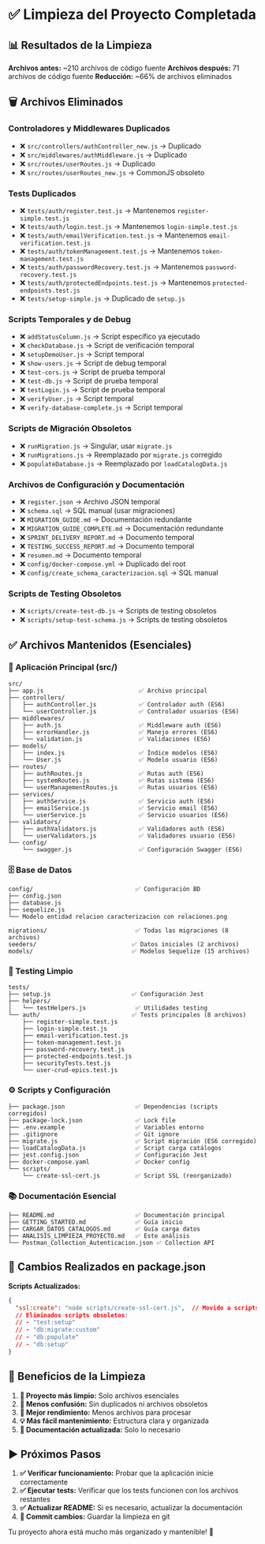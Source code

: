 # ✅ Limpieza del Proyecto Completada

## 📊 Resultados de la Limpieza

**Archivos antes:** ~210 archivos de código fuente
**Archivos después:** 71 archivos de código fuente
**Reducción:** ~66% de archivos eliminados

## 🗑️ Archivos Eliminados

### **Controladores y Middlewares Duplicados**
- ❌ `src/controllers/authController_new.js` → Duplicado
- ❌ `src/middlewares/authMiddleware.js` → Duplicado
- ❌ `src/routes/userRoutes.js` → Duplicado  
- ❌ `src/routes/userRoutes_new.js` → CommonJS obsoleto

### **Tests Duplicados**
- ❌ `tests/auth/register.test.js` → Mantenemos `register-simple.test.js`
- ❌ `tests/auth/login.test.js` → Mantenemos `login-simple.test.js`
- ❌ `tests/auth/emailVerification.test.js` → Mantenemos `email-verification.test.js`
- ❌ `tests/auth/tokenManagement.test.js` → Mantenemos `token-management.test.js`
- ❌ `tests/auth/passwordRecovery.test.js` → Mantenemos `password-recovery.test.js`
- ❌ `tests/auth/protectedEndpoints.test.js` → Mantenemos `protected-endpoints.test.js`
- ❌ `tests/setup-simple.js` → Duplicado de `setup.js`

### **Scripts Temporales y de Debug**
- ❌ `addStatusColumn.js` → Script específico ya ejecutado
- ❌ `checkDatabase.js` → Script de verificación temporal
- ❌ `setupDemoUser.js` → Script temporal
- ❌ `show-users.js` → Script de debug temporal
- ❌ `test-cors.js` → Script de prueba temporal
- ❌ `test-db.js` → Script de prueba temporal
- ❌ `testLogin.js` → Script de prueba temporal
- ❌ `verifyUser.js` → Script temporal
- ❌ `verify-database-complete.js` → Script temporal

### **Scripts de Migración Obsoletos**
- ❌ `runMigration.js` → Singular, usar `migrate.js`
- ❌ `runMigrations.js` → Reemplazado por `migrate.js` corregido
- ❌ `populateDatabase.js` → Reemplazado por `loadCatalogData.js`

### **Archivos de Configuración y Documentación**
- ❌ `register.json` → Archivo JSON temporal
- ❌ `schema.sql` → SQL manual (usar migraciones)
- ❌ `MIGRATION_GUIDE.md` → Documentación redundante
- ❌ `MIGRATION_GUIDE_COMPLETE.md` → Documentación redundante
- ❌ `SPRINT_DELIVERY_REPORT.md` → Documento temporal
- ❌ `TESTING_SUCCESS_REPORT.md` → Documento temporal
- ❌ `resumen.md` → Documento temporal
- ❌ `config/docker-compose.yml` → Duplicado del root
- ❌ `config/create_schema_caracterizacion.sql` → SQL manual

### **Scripts de Testing Obsoletos**
- ❌ `scripts/create-test-db.js` → Scripts de testing obsoletos
- ❌ `scripts/setup-test-schema.js` → Scripts de testing obsoletos

## ✅ Archivos Mantenidos (Esenciales)

### **📁 Aplicación Principal (src/)**
```
src/
├── app.js                           ✅ Archivo principal
├── controllers/
│   ├── authController.js            ✅ Controlador auth (ES6)
│   └── userController.js            ✅ Controlador usuarios (ES6)
├── middlewares/
│   ├── auth.js                      ✅ Middleware auth (ES6)
│   ├── errorHandler.js              ✅ Manejo errores (ES6)
│   └── validation.js                ✅ Validaciones (ES6)
├── models/
│   ├── index.js                     ✅ Índice modelos (ES6)
│   └── User.js                      ✅ Modelo usuario (ES6)
├── routes/
│   ├── authRoutes.js                ✅ Rutas auth (ES6)
│   ├── systemRoutes.js              ✅ Rutas sistema (ES6)
│   └── userManagementRoutes.js      ✅ Rutas usuarios (ES6)
├── services/
│   ├── authService.js               ✅ Servicio auth (ES6)
│   ├── emailService.js              ✅ Servicio email (ES6)
│   └── userService.js               ✅ Servicio usuarios (ES6)
├── validators/
│   ├── authValidators.js            ✅ Validadores auth (ES6)
│   └── userValidators.js            ✅ Validadores usuario (ES6)
└── config/
    └── swagger.js                   ✅ Configuración Swagger (ES6)
```

### **🗄️ Base de Datos**
```
config/                             ✅ Configuración BD
├── config.json                     
├── database.js                     
├── sequelize.js                    
└── Modelo entidad relacion caracterizacion con relaciones.png

migrations/                         ✅ Todas las migraciones (8 archivos)
seeders/                           ✅ Datos iniciales (2 archivos)
models/                            ✅ Modelos Sequelize (15 archivos)
```

### **🧪 Testing Limpio**
```
tests/
├── setup.js                       ✅ Configuración Jest
├── helpers/
│   └── testHelpers.js              ✅ Utilidades testing
└── auth/                          ✅ Tests principales (8 archivos)
    ├── register-simple.test.js
    ├── login-simple.test.js
    ├── email-verification.test.js
    ├── token-management.test.js
    ├── password-recovery.test.js
    ├── protected-endpoints.test.js
    ├── securityTests.test.js
    └── user-crud-epics.test.js
```

### **⚙️ Scripts y Configuración**
```
├── package.json                    ✅ Dependencias (scripts corregidos)
├── package-lock.json               ✅ Lock file
├── .env.example                    ✅ Variables entorno
├── .gitignore                      ✅ Git ignore
├── migrate.js                      ✅ Script migración (ES6 corregido)
├── loadCatalogData.js              ✅ Script carga catálogos
├── jest.config.json                ✅ Configuración Jest
├── docker-compose.yaml             ✅ Docker config
└── scripts/
    └── create-ssl-cert.js          ✅ Script SSL (reorganizado)
```

### **📚 Documentación Esencial**
```
├── README.md                       ✅ Documentación principal
├── GETTING_STARTED.md              ✅ Guía inicio
├── CARGAR_DATOS_CATALOGOS.md       ✅ Guía carga datos
├── ANALISIS_LIMPIEZA_PROYECTO.md   ✅ Este análisis
└── Postman_Collection_Autenticacion.json ✅ Collection API
```

## 🚀 Cambios Realizados en package.json

**Scripts Actualizados:**
```json
{
  "ssl:create": "node scripts/create-ssl-cert.js",  // Movido a scripts/
  // Eliminados scripts obsoletos:
  // - "test:setup"
  // - "db:migrate:custom" 
  // - "db:populate"
  // - "db:setup"
}
```

## 🎯 Beneficios de la Limpieza

1. **🧹 Proyecto más limpio:** Solo archivos esenciales
2. **📝 Menos confusión:** Sin duplicados ni archivos obsoletos
3. **🚀 Mejor rendimiento:** Menos archivos para procesar
4. **💡 Más fácil mantenimiento:** Estructura clara y organizada
5. **📖 Documentación actualizada:** Solo lo necesario

## ▶️ Próximos Pasos

1. **✅ Verificar funcionamiento:** Probar que la aplicación inicie correctamente
2. **✅ Ejecutar tests:** Verificar que los tests funcionen con los archivos restantes
3. **✅ Actualizar README:** Si es necesario, actualizar la documentación
4. **🔄 Commit cambios:** Guardar la limpieza en git

Tu proyecto ahora está mucho más organizado y mantenible! 🎉
